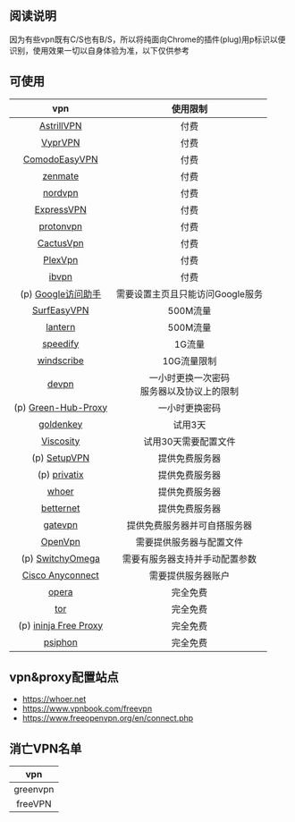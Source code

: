 ## 阅读说明
因为有些vpn既有C/S也有B/S，所以将纯面向Chrome的插件(plug)用p标识以便识别，使用效果一切以自身体验为准，以下仅供参考

## 可使用
vpn|使用限制|
|:-:|:-:|
|[AstrillVPN](https://www.astrill.com/home)|付费|
|[VyprVPN](https://www.goldenfrog.com/zh/vyprvpn)|付费|
|[ComodoEasyVPN](https://www.comodo.com)|付费|
|[zenmate](https://zenmate.com/)|付费|
|[nordvpn](https://nordvpn.com/zh/)|付费|
|[ExpressVPN](https://www.expressvpn.com)|付费|
|[protonvpn](https://protonvpn.com/download/)|付费|
|[CactusVpn](https://www.cactusvpn.com)|付费|
|[PlexVpn](https://www.plexvip.com/)|付费|
|[ibvpn](https://www.ibvpn.com)|付费|
|(p) [Google访问助手](http://www.ggfwzs.com/)|需要设置主页且只能访问Google服务|
|[SurfEasyVPN](https://www.surfeasy.com)| 500M流量|
|[lantern](https://getlantern.org/zh_CN/)|500M流量|
|[speedify](http://speedify.com/)|1G流量|
|[windscribe](https://chn.windscribe.com)|10G流量限制|
|[devpn](https://devpn.info/)| 一小时更换一次密码<br>服务器以及协议上的限制|
|(p) [Green-Hub-Proxy](https://github.com/pablocc1979/Green-Hub-Proxy)|一小时更换密码|
|[goldenkey](https://www.safasti.net/#download)|试用3天|
|[Viscosity](https://www.sparklabs.com/viscosity/)|试用30天需要配置文件|
|(p) [SetupVPN](https://setupvpn.com/)|提供免费服务器|
|(p) [privatix](https://privatix.com/)|提供免费服务器|
|[whoer](https://whoer.net/en/vpn)|提供免费服务器|
|[betternet](https://www.betternet.co/)|提供免费服务器|
|[gatevpn](http://www.vpngate.net/cn/)|提供免费服务器并可自搭服务器|
|[OpenVpn](https://www.techspot.com/downloads/5182-openvpn.html)|需要提供服务器与配置文件|
|(p) [SwitchyOmega](https://github.com/FelisCatus/SwitchyOmega)|需要有服务器支持并手动配置参数|
|[Cisco Anyconnect](https://www.cisco.com/c/en/us/support/security/anyconnect-secure-mobility-client/tsd-products-support-series-home.html)|需要提供服务器账户|
|[opera](https://www.opera.com/zh-cn)|完全免费|
|[tor](https://www.torproject.org)|完全免费|
|(p) [ininja Free Proxy](https://ininja.org)|完全免费|
|[psiphon](https://psiphon.ca/)|完全免费|


## vpn&proxy配置站点
* https://whoer.net
* https://www.vpnbook.com/freevpn
* https://www.freeopenvpn.org/en/connect.php

## 消亡VPN名单
|vpn|
|:-:|
|greenvpn|
|freeVPN|
